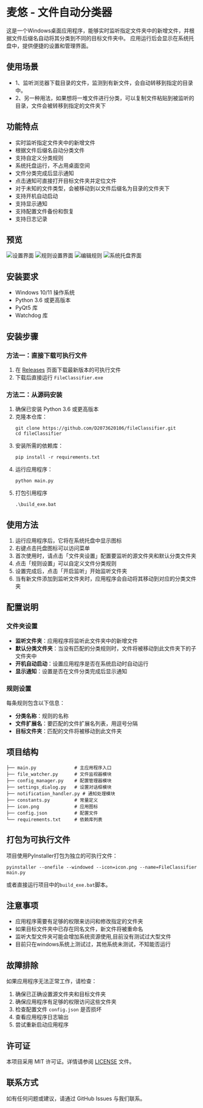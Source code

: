 # 麦悠 - 文件自动分类器

这是一个Windows桌面应用程序，能够实时监听指定文件夹中的新增文件，并根据文件后缀名自动将其分类到不同的目标文件夹中。
应用运行后会显示在系统托盘中，提供便捷的设置和管理界面。


## 使用场景
- 1、监听浏览器下载目录的文件，监测到有新文件，会自动转移到指定的目录中。
- 2、另一种用法，如果想将一堆文件进行分类，可以复制文件粘贴到被监听的目录，文件会被转移到指定的文件夹下

## 功能特点

- 实时监听指定文件夹中的新增文件
- 根据文件后缀名自动分类文件
- 支持自定义分类规则
- 系统托盘运行，不占用桌面空间
- 文件分类完成后显示通知
- 点击通知可直接打开目标文件夹并定位文件
- 对于未知的文件类型，会被移动到以文件后缀名为目录的文件夹下
- 支持开机自动启动
- 支持显示通知
- 支持配置文件备份和恢复
- 支持日志记录

## 预览

![设置界面](https://github.com/D2073620106/fileClassifier/blob/v1.0.0/preview/1.png?raw=true)
![规则设置界面](https://github.com/D2073620106/fileClassifier/blob/v1.0.0/preview/3.png?raw=true)
![编辑规则](https://github.com/D2073620106/fileClassifier/blob/v1.0.0/preview/4.png?raw=true)
![系统托盘界面](https://github.com/D2073620106/fileClassifier/blob/v1.0.0/preview/2.png?raw=true)

## 安装要求

- Windows 10/11 操作系统
- Python 3.6 或更高版本
- PyQt5 库
- Watchdog 库

## 安装步骤

### 方法一：直接下载可执行文件

1. 在 [Releases](https://github.com/D2073620106/fileClassifier/releases) 页面下载最新版本的可执行文件
2. 下载后直接运行 `FileClassifier.exe`

### 方法二：从源码安装

1. 确保已安装 Python 3.6 或更高版本
2. 克隆本仓库：
   ```
   git clone https://github.com/D2073620106/fileClassifier.git
   cd fileClassifier
   ```
3. 安装所需的依赖库：
   ```
   pip install -r requirements.txt
   ```
4. 运行应用程序：
   ```
   python main.py
   ```
5. 打包引用程序
   ```
   .\build_exe.bat
   ```


## 使用方法

1. 运行应用程序后，它将在系统托盘中显示图标
2. 右键点击托盘图标可以访问菜单
3. 首次使用时，请点击「文件夹设置」配置要监听的源文件夹和默认分类文件夹
4. 点击「规则设置」可以自定义文件分类规则
5. 设置完成后，点击「开启监听」开始监听文件夹
6. 当有新文件添加到监听文件夹时，应用程序会自动将其移动到对应的分类文件夹

## 配置说明

### 文件夹设置

- **监听文件夹**：应用程序将监听此文件夹中的新增文件
- **默认分类文件夹**：当没有匹配的分类规则时，文件将被移动到此文件夹下的子文件夹中
- **开机自动启动**：设置应用程序是否在系统启动时自动运行
- **显示通知**：设置是否在文件分类完成后显示通知

### 规则设置

每条规则包含以下信息：

- **分类名称**：规则的名称
- **文件扩展名**：要匹配的文件扩展名列表，用逗号分隔
- **目标文件夹**：匹配的文件将被移动到此文件夹

## 项目结构

```
├── main.py              # 主应用程序入口
├── file_watcher.py      # 文件监视器模块
├── config_manager.py    # 配置管理器模块
├── settings_dialog.py   # 设置对话框模块
├── notification_handler.py # 通知处理模块
├── constants.py         # 常量定义
├── icon.png             # 应用图标
├── config.json          # 配置文件
└── requirements.txt     # 依赖库列表
```

## 打包为可执行文件

项目使用PyInstaller打包为独立的可执行文件：

```
pyinstaller --onefile --windowed --icon=icon.png --name=FileClassifier main.py
```

或者直接运行项目中的`build_exe.bat`脚本。

## 注意事项

- 应用程序需要有足够的权限来访问和修改指定的文件夹
- 如果目标文件夹中已存在同名文件，新文件将被重命名
- 监听大型文件夹可能会增加系统资源使用,目前没有测试过大型文件
- 目前只在windows系统上测试过，其他系统未测试，不知能否运行

## 故障排除

如果应用程序无法正常工作，请检查：

1. 确保已正确设置源文件夹和目标文件夹
2. 确保应用程序有足够的权限访问这些文件夹
3. 检查配置文件 `config.json` 是否损坏
4. 查看应用程序日志输出
5. 尝试重新启动应用程序


## 许可证

本项目采用 MIT 许可证。详情请参阅 [LICENSE](LICENSE) 文件。

## 联系方式

如有任何问题或建议，请通过 GitHub Issues 与我们联系。